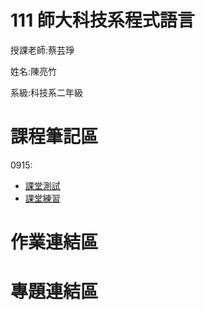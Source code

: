 # 111 師大科技系程式語言

授課老師:蔡芸琤

姓名:陳亮竹

系級:科技系二年級

# 課程筆記區


 0915:
 - [課堂測試](https://github.com/awchu0323/PL/blob/main/0915%E8%A9%A6.ipynb)
 - [課堂練習](https://github.com/awchu0323/PL/blob/main/%E8%AA%B2%E5%A0%82%E7%B7%B4%E7%BF%92.ipynb)

# 作業連結區

# 專題連結區
